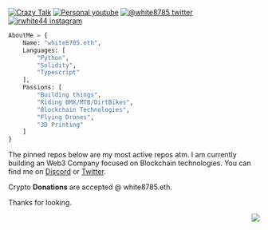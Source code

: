 [![Crazy Talk](https://img.shields.io/badge/-DISCORD-informational?style=for-the-badge\&logo=discord\&logoColor=23272a\&color=7289da)](https://discord.gg/Zh9TdFf2FX) [![Personal youtube](https://img.shields.io/badge/-YOUTUBE-informational?style=for-the-badge\&logo=youtube\&logoColor=white\&color=red)](https://youtube.com/white8785/) [![@white8785 twitter](https://img.shields.io/badge/-TWITTER-informational?style=for-the-badge\&logo=twitter\&logoColor=white\&color=blue)](https://twitter.com/white8785/) [![jrwhite44 instagram](https://img.shields.io/badge/-INSTAGRAM-informational?style=for-the-badge\&logo=instagram\&logoColor=white\&color=orange)](https://www.instagram.com/white8785.eth/)

```python
AboutMe = {
    Name: "white8785.eth",
    Languages: [
        "Python",
        "Solidity",
        "Typescript"
    ],
    Passions: [
        "Building things",
        "Riding BMX/MTB/DirtBikes",
        "Blockchain Technologies",
        "Flying Drones",
        "3D Printing"
    ]
}
```

The pinned repos below are my most active repos atm.  I am currently building an Web3 Company focused on Blockchain technologies.  You can find me on [Discord](https://discord.gg/Zh9TdFf2FX) or [Twitter](https://twitter.com/white8785).

Crypto **Donations** are accepted @ white8785.eth.

Thanks for looking.




<img align="right" src="https://komarev.com/ghpvc/?username=white8785">
